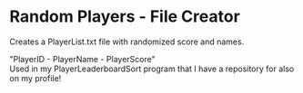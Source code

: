 # Random Players - File Creator
Creates a PlayerList.txt file with randomized score and names.

"PlayerID - PlayerName - PlayerScore"<br>
Used in my PlayerLeaderboardSort program that I have a repository for also on my profile!
